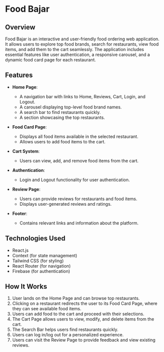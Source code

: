 # Food Bajar

## Overview

Food Bajar is an interactive and user-friendly food ordering web application. It allows users to explore top food brands, search for restaurants, view food items, and add them to the cart seamlessly. The application includes essential features like user authentication, a responsive carousel, and a dynamic food card page for each restaurant.

## Features

- **Home Page**:

  - A navigation bar with links to Home, Reviews, Cart, Login, and Logout.
  - A carousel displaying top-level food brand names.
  - A search bar to find restaurants quickly.
  - A section showcasing the top restaurants.

- **Food Card Page**:

  - Displays all food items available in the selected restaurant.
  - Allows users to add food items to the cart.

- **Cart System**:

  - Users can view, add, and remove food items from the cart.

- **Authentication**:

  - Login and Logout functionality for user authentication.

- **Review Page**:

  - Users can provide reviews for restaurants and food items.
  - Displays user-generated reviews and ratings.

- **Footer**:

  - Contains relevant links and information about the platform.

##  Technologies Used
* React.js
* Context (for state management)
* Tailwind CSS (for styling)
* React Router (for navigation)
* Firebase (for authentication)

## How It Works

1. User lands on the Home Page and can browse top restaurants.
2. Clicking on a restaurant redirects the user to its Food Card Page, where they can see available food items.
3. Users can add food to the cart and proceed with their selections.
4. The Cart Page allows users to view, modify, and delete items from the cart.
5. The Search Bar helps users find restaurants quickly.
6. Users can log in/log out for a personalized experience.
7. Users can visit the Review Page to provide feedback and view existing reviews.